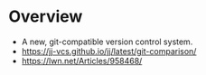 # Overview

- A new, git-compatible version control system.
- https://jj-vcs.github.io/jj/latest/git-comparison/
- https://lwn.net/Articles/958468/
